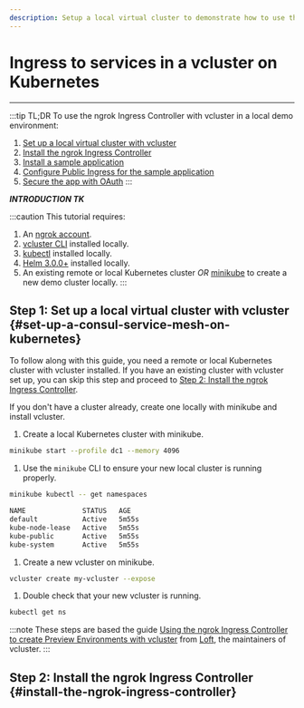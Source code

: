 ```yaml
---
description: Setup a local virtual cluster to demonstrate how to use the ngrok Ingress Controller with vcluster.
---
```


# Ingress to services in a vcluster on Kubernetes
------------

:::tip TL;DR
To use the ngrok Ingress Controller with vcluster in a local demo environment:
1. [Set up a local virtual cluster with vcluster](#set-up-a-consul-service-mesh-on-kubernetes)
1. [Install the ngrok Ingress Controller](#install-the-ngrok-ingress-controller)
1. [Install a sample application](#install-a-sample-application)
1. [Configure Public Ingress for the sample application](#configure-public-ingress-for-the-sample-application)
1. [Secure the app with OAuth](#secure-the-app-with-oauth)
:::

***INTRODUCTION TK***

:::caution This tutorial requires:
1. An [ngrok account](https://ngrok.com/signup).
1. [vcluster CLI](https://www.vcluster.com/docs/quickstart) installed locally.
1. [kubectl](https://kubernetes.io/docs/tasks/tools/install-kubectl/) installed locally.
1. [Helm 3.0.0+](https://helm.sh/docs/intro/install/) installed locally.
1. An existing remote or local Kubernetes cluster _OR_ [minikube](https://minikube.sigs.k8s.io/docs/start/) to create a new demo cluster locally.
:::

## **Step 1**: Set up a local virtual cluster with vcluster {#set-up-a-consul-service-mesh-on-kubernetes}

To follow along with this guide, you need a remote or local Kubernetes cluster with vcluster installed. If you have an
existing cluster with vcluster set up, you can skip this step and proceed to [Step 2: Install the ngrok Ingress
Controller](#install-the-ngrok-ingress-controller).

If you don't have a cluster already, create one locally with minikube and install vcluster.

1. Create a local Kubernetes cluster with minikube.
  ```bash
  minikube start --profile dc1 --memory 4096
  ```
1. Use the `minikube` CLI to ensure your new local cluster is running properly.
  ```bash
  minikube kubectl -- get namespaces

  NAME              STATUS   AGE
  default           Active   5m55s
  kube-node-lease   Active   5m55s
  kube-public       Active   5m55s
  kube-system       Active   5m55s
  ```
1. Create a new vcluster on minikube.
  ```bash
  vcluster create my-vcluster --expose
  ```
1. Double check that your new vcluster is running.
  ```bash
  kubectl get ns
  ```

:::note
These steps are based the guide [Using the ngrok Ingress Controller to create Preview Environments with vcluster](https://loft.sh/blog/using-the-ngrok-ingress-controller-to-create-preview-environments-with-vcluster/) from [Loft](https://loft.sh/), the maintainers of vcluster.
:::

## **Step 2**: Install the ngrok Ingress Controller {#install-the-ngrok-ingress-controller}

